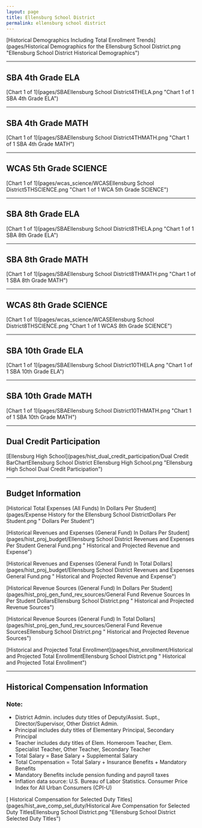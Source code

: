 ```yaml
---
layout: page
title: Ellensburg School District
permalink: ellensburg school district
---
```



[Historical Demographics Including Total Enrollment Trends](pages/Historical Demographics for the Ellensburg School District.png "Ellensburg School District Historical Demographics")

___

## SBA 4th Grade ELA

[Chart 1 of 1](pages/SBAEllensburg School District4THELA.png "Chart 1 of 1 SBA 4th Grade ELA")


___

## SBA 4th Grade MATH

[Chart 1 of 1](pages/SBAEllensburg School District4THMATH.png "Chart 1 of 1 SBA 4th Grade MATH")


___

## WCAS 5th Grade SCIENCE

[Chart 1 of 1](pages/wcas_science/WCASEllensburg School District5THSCIENCE.png "Chart 1 of 1 WCA 5th Grade SCIENCE")


___

## SBA 8th Grade ELA

[Chart 1 of 1](pages/SBAEllensburg School District8THELA.png "Chart 1 of 1 SBA 8th Grade ELA")


___

## SBA 8th Grade MATH

[Chart 1 of 1](pages/SBAEllensburg School District8THMATH.png "Chart 1 of 1 SBA 8th Grade MATH")


___

## WCAS 8th Grade SCIENCE

[Chart 1 of 1](pages/wcas_science/WCASEllensburg School District8THSCIENCE.png "Chart 1 of 1 WCAS 8th Grade SCIENCE")


___

## SBA 10th Grade ELA

[Chart 1 of 1](pages/SBAEllensburg School District10THELA.png "Chart 1 of 1 SBA 10th Grade ELA")


___

## SBA 10th Grade MATH

[Chart 1 of 1](pages/SBAEllensburg School District10THMATH.png "Chart 1 of 1 SBA 10th Grade MATH")


___

## Dual Credit Participation

[Ellensburg High School](pages/hist_dual_credit_participation/Dual Credit BarChartEllensburg School District Ellensburg High School.png "Ellensburg High School Dual Credit Participation")


___

## Budget Information

[Historical Total Expenses (All Funds) In Dollars Per Student](pages/Expense History for the Ellensburg School DistrictDollars Per Student.png " Dollars Per Student")

[Historical Revenues and Expenses (General Fund) In Dollars Per Student](pages/hist_proj_budget/Ellensburg School District Revenues and Expenses Per Student General Fund.png " Historical and Projected Revenue and Expense")

[Historical Revenues and Expenses (General Fund) In Total Dollars](pages/hist_proj_budget/Ellensburg School District Revenues and Expenses General Fund.png " Historical and Projected Revenue and Expense")

[Historical Revenue Sources (General Fund) In Dollars Per Student](pages/hist_proj_gen_fund_rev_sources/General Fund Revenue Sources In Per Student DollarsEllensburg School District.png " Historical and Projected Revenue Sources")

[Historical Revenue Sources (General Fund) In Total Dollars](pages/hist_proj_gen_fund_rev_sources/General Fund Revenue SourcesEllensburg School District.png " Historical and Projected Revenue Sources")

[Historical and Projected Total Enrollment](pages/hist_enrollment/Historical and Projected Total EnrollmentEllensburg School District.png " Historical and Projected Total Enrollment")


___

## Historical Compensation Information
### Note:
- District Admin. includes duty titles of Deputy/Assist. Supt., Director/Supervisor, Other District Admin.
- Principal includes duty titles of Elementary Principal, Secondary Principal
- Teacher includes duty titles of Elem. Homeroom Teacher, Elem. Specialist Teacher, Other Teacher, Secondary Teacher
- Total Salary = Base Salary + Supplemental Salary
- Total Compensation = Total Salary + Insurance Benefits + Mandatory Benefits
- Mandatory Benefits include pension funding and payroll taxes
- Inflation data source: U.S. Bureau of Labor Statistics. Consumer Price Index for All Urban Consumers (CPI-U)

[ Historical Compensation for Selected Duty Titles](pages/hist_ave_comp_sel_duty/Historical Ave Compensation for Selected Duty TitlesEllensburg School District.png "Ellensburg School District Selected Duty Titles")


